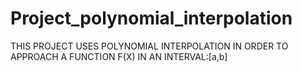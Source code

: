 # Project_polynomial_interpolation
THIS PROJECT USES POLYNOMIAL INTERPOLATION IN ORDER TO APPROACH A FUNCTION F(X) IN AN INTERVAL:[a,b]
